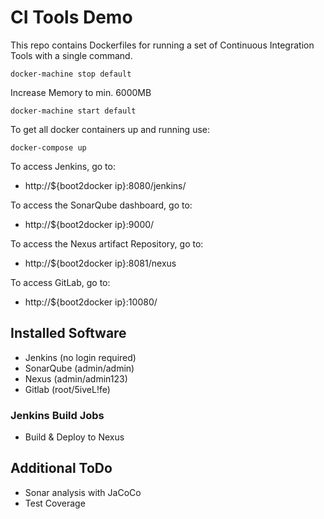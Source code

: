# CI Tools Demo

This repo contains Dockerfiles for running a set of Continuous Integration Tools with a single command.

```
docker-machine stop default
```

Increase Memory to min. 6000MB

```
docker-machine start default
```

To get all docker containers up and running use:

```
docker-compose up
```

To access Jenkins, go to:

- http://${boot2docker ip}:8080/jenkins/

To access the SonarQube dashboard, go to:

- http://${boot2docker ip}:9000/

To access the Nexus artifact Repository, go to:

- http://${boot2docker ip}:8081/nexus

To access GitLab, go to:

- http://${boot2docker ip}:10080/

## Installed Software

- Jenkins (no login required)
- SonarQube (admin/admin)
- Nexus (admin/admin123)
- Gitlab (root/5iveL!fe)

### Jenkins Build Jobs

- Build & Deploy to Nexus

## Additional ToDo

- Sonar analysis with JaCoCo
- Test Coverage
